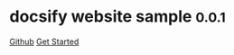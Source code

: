# docsify website sample <small>0.0.1</small>

<a href="https://github.com/ZhChen7/vercelDemo">Github</a>
<a href="#README">Get Started</a>
